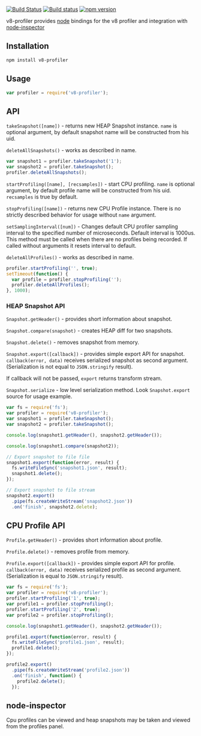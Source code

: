 [![Build Status](https://secure.travis-ci.org/node-inspector/v8-profiler.png?branch=master)](http://travis-ci.org/node-inspector/v8-profiler)
[![Build status](https://ci.appveyor.com/api/projects/status/hhgloy5smkl5i8fd/branch/master?svg=true)](https://ci.appveyor.com/project/3y3/v8-profiler/branch/master)
[![npm version](https://badge.fury.io/js/v8-profiler.svg)](http://badge.fury.io/js/v8-profiler)

v8-profiler provides [node](http://github.com/ry/node) bindings for the v8
profiler and integration with [node-inspector](http://github.com/dannycoates/node-inspector)

## Installation
```sh
npm install v8-profiler
```
## Usage
```js
var profiler = require('v8-profiler');
```
## API
`takeSnapshot([name])` - returns new HEAP Snapshot instance. `name` is optional argument, by default snapshot name will be constructed from his uid.

`deleteAllSnapshots()` - works as described in name.

```js
var snapshot1 = profiler.takeSnapshot('1');
var snapshot2 = profiler.takeSnapshot();
profiler.deleteAllSnapshots();
```

`startProfiling([name], [recsamples])` - start CPU profiling. `name` is optional argument, by default profile name will be constructed from his uid. `recsamples` is true by default.

`stopProfiling([name])` - returns new CPU Profile instance. There is no strictly described behavior for usage without `name` argument.

`setSamplingInterval([num])` - Changes default CPU profiler sampling interval to the specified number of microseconds. Default interval is 1000us. This method must be called when there are no profiles being recorded. If called without arguments it resets interval to default.

`deleteAllProfiles()` - works as described in name.

```js
profiler.startProfiling('', true);
setTimeout(function() {
  var profile = profiler.stopProfiling('');
  profiler.deleteAllProfiles();
}, 1000);
```

### HEAP Snapshot API
`Snapshot.getHeader()` - provides short information about snapshot.

`Snapshot.compare(snapshot)` - creates HEAP diff for two snapshots.

`Snapshot.delete()` - removes snapshot from memory.

`Snapshot.export([callback])` - provides simple export API for snapshot. `callback(error, data)` receives serialized snapshot as second argument. (Serialization is not equal to `JSON.stringify` result).

If callback will not be passed, `export` returns transform stream.

`Snapshot.serialize` - low level serialization method. Look `Snapshot.export` source for usage example.

```js
var fs = require('fs');
var profiler = require('v8-profiler');
var snapshot1 = profiler.takeSnapshot();
var snapshot2 = profiler.takeSnapshot();

console.log(snapshot1.getHeader(), snapshot2.getHeader());

console.log(snapshot1.compare(snapshot2));

// Export snapshot to file file
snapshot1.export(function(error, result) {
  fs.writeFileSync('snapshot1.json', result);
  snapshot1.delete();
});

// Export snapshot to file stream
snapshot2.export()
  .pipe(fs.createWriteStream('snapshot2.json'))
  .on('finish', snapshot2.delete);
```

## CPU Profile API
`Profile.getHeader()` - provides short information about profile.

`Profile.delete()` - removes profile from memory.

`Profile.export([callback])` - provides simple export API for profile. `callback(error, data)` receives serialized profile as second argument. (Serialization is equal to `JSON.stringify` result).

```js
var fs = require('fs');
var profiler = require('v8-profiler');
profiler.startProfiling('1', true);
var profile1 = profiler.stopProfiling();
profiler.startProfiling('2', true);
var profile2 = profiler.stopProfiling();

console.log(snapshot1.getHeader(), snapshot2.getHeader());

profile1.export(function(error, result) {
  fs.writeFileSync('profile1.json', result);
  profile1.delete();
});

profile2.export()
  .pipe(fs.createWriteStream('profile2.json'))
  .on('finish', function() {
    profile2.delete();
  });
```

## node-inspector

Cpu profiles can be viewed and heap snapshots may be taken and viewed from the
profiles panel.
